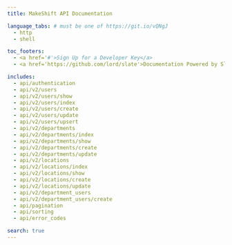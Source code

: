 ```yaml
---
title: MakeShift API Documentation

language_tabs: # must be one of https://git.io/vQNgJ
  - http
  - shell

toc_footers:
  - <a href='#'>Sign Up for a Developer Key</a>
  - <a href='https://github.com/lord/slate'>Documentation Powered by Slate</a>

includes:
  - api/authentication
  - api/v2/users
  - api/v2/users/show
  - api/v2/users/index
  - api/v2/users/create
  - api/v2/users/update
  - api/v2/users/upsert
  - api/v2/departments
  - api/v2/departments/index
  - api/v2/departments/show
  - api/v2/departments/create
  - api/v2/departments/update
  - api/v2/locations
  - api/v2/locations/index
  - api/v2/locations/show
  - api/v2/locations/create
  - api/v2/locations/update
  - api/v2/department_users
  - api/v2/department_users/create
  - api/pagination
  - api/sorting
  - api/error_codes

search: true
---
```


